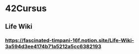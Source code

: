 # 42Cursus

## Life Wiki
### https://fascinated-timpani-16f.notion.site/Life-Wiki-3a594d3ee4174b71a5212a5cc6382193
